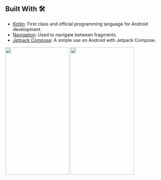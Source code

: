 ## Built With 🛠

- [Kotlin](https://kotlinlang.org/): First class and official programming language for Android development.
- [Navigation](https://developer.android.com/guide/navigation/navigation-getting-started): Used to navigate between fragments.
- [Jetpack Compose](https://developer.android.com/jetpack/compose/tutorial): A simple use on Android with Jetpack Compose.


<img src = "https://github.com/Mustafa-Muhamed-Mansour/CalculatorUI/assets/53982895/4c65f48d-bad2-4dc2-a503-8b8eb4cdad85" width = "200" height = "400">  <img src = "https://github.com/Mustafa-Muhamed-Mansour/CalculatorUI/assets/53982895/33dda4c9-0702-47f7-bc29-4d8842ad089c" width = "200" height = "400">
